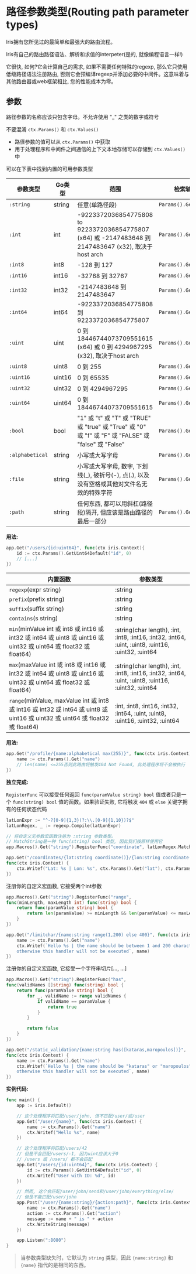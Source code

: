# 路径参数类型(Routing path parameter types)

Iris拥有您所见过的最简单和最强大的路由流程。

Iris有自己的路由路径语法、解析和求值的interpeter(是的, 就像编程语言一样!)

它很快, 如何?它会计算自己的需求, 如果不需要任何特殊的regexp, 那么它只使用低级路径语法注册路由, 否则它会预编译regexp并添加必要的中间件。这意味着与其他路由器或web框架相比, 您的性能成本为零。

## 参数

路径参数的名称应该只包含字母。不允许使用 "_" 之类的数字或符号

不要混淆 `ctx.Params()` 和 `ctx.Values()`

- 路径参数的值可以从 `ctx.Params()` 中获取
- 用于处理程序和中间件之间通信的上下文本地存储可以存储到 `ctx.Values()` 中

可以在下表中找到内置的可用参数类型

| 参数类型 | Go类型 | 范围 | 检索辅助 |
| --- | --- | --- | --- |
|  `:string` | string | 任意(单路径段) | `Params().Get` |
| `:int` | int | -9223372036854775808 to 9223372036854775807 (x64) 或 -2147483648 到 2147483647 (x32), 取决于host arch | `Params().GetInt` |
| `:int8` | int8 | -128 到 127 | `Params().GetInt8` |
| `:int16` | int16 | -32768 到 32767 | `Params().GetInt16` |
| `:int32` | int32 | -2147483648 到 2147483647 | `Params().GetInt32` |
| `:int64` | int64 | -9223372036854775808 到 9223372036854775807 | `Params().GetInt64` |
| `:uint` | uint | 0 到 18446744073709551615 (x64) 或 0 到 4294967295 (x32), 取决于host arch | `Params().GetUint` |
| `:uint8` | uint8 | 0 到 255 | `Params().GetUint8` |
| `:uint16` | uint16 | 0 到 65535 | `Params().GetUint16` |
| `:uint32` | uint32 | 0 到 4294967295 | `Params().GetUint32` |
| `:uint64` | uint64 | 0 到 18446744073709551615 | `Params().GetUint64` |
| `:bool` | bool | "1" 或 "t" 或 "T" 或 "TRUE" 或 "true" 或 "True" 或 "0" 或 "f" 或 "F" 或 "FALSE" 或 "false" 或 "False" | `Params().GetBool` |
| `:alphabetical` | string | 小写或大写字母 | `Params().Get` |
| `:file` | string | 小写或大写字母, 数字, 下划线(_), 破折号(-), 点(.), 以及没有空格或其他对文件名无效的特殊字符 | `Params().Get` |
| `:path` | string | 任何东西, 都可以用斜杠(路径段)隔开, 但应该是路由路径的最后一部分 | `Params().Get` |

**用法:**

```go
app.Get("/users/{id:uint64}", func(ctx iris.Context){
    id := ctx.Params().GetUint64Default("id", 0)
    // [...]
})
```

| 内置函数 | 参数类型 |
| --- | --- |
| `regexp`(expr string) | :string |
| `prefix`(prefix string) | :string |
| `suffix`(suffix string) | :string |
| `contains`(s string) | :string |
| `min`(minValue int 或 int8 或 int16 或 int32 或 int64 或 uint8 或 uint16 或 uint32 或 uint64 或 float32 或 float64) | :string(char length), :int, :int8, :int16, :int32, :int64, :uint, :uint8, :uint16, :uint32, :uint64 |
| `max`(maxValue int 或 int8 或 int16 或 int32 或 int64 或 uint8 或 uint16 或 uint32 或 uint64 或 float32 或 float64) | :string(char length), :int, :int8, :int16, :int32, :int64, :uint, :uint8, :uint16, :uint32, :uint64 |
| `range`(minValue, maxValue int 或 int8 或 int16 或 int32 或 int64 或 uint8 或 uint16 或 uint32 或 uint64 或 float32 或 float64) | :int, :int8, :int16, :int32, :int64, :uint, :uint8, :uint16, :uint32, :uint64 |

**用法:**

```go
app.Get("/profile/{name:alphabetical max(255)}", func(ctx iris.Context){
    name := ctx.Params().Get("name")
    // len(name) <=255否则此路由将触发404 Not Found, 此处理程序将不会被执行
})
```

**独立完成:**

`RegisterFunc` 可以接受任何返回 `func(paramValue string) bool` 值或者只是一个 `func(string) bool` 值的函数。如果验证失败, 它将触发 `404` 或 `else` 关键字拥有的任何状态代码

```go
latLonExpr := "^-?[0-9]{1,3}(?:\\.[0-9]{1,10})?$"
latLonRegex, _ := regexp.Compile(latLonExpr)

// 将自定义无参数宏函数注册为 :string 参数类型。
// MatchString是一种 func(string) bool 类型, 因此我们按原样使用它
app.Macros().Get("string").RegisterFunc("coordinate", latLonRegex.MatchString)

app.Get("/coordinates/{lat:string coordinate()}/{lon:string coordinate()}",
func(ctx iris.Context) {
    ctx.Writef("Lat: %s | Lon: %s", ctx.Params().Get("lat"), ctx.Params().Get("lon"))
})
```

注册你的自定义宏函数, 它接受两个int参数

```go
app.Macros().Get("string").RegisterFunc("range",
func(minLength, maxLength int) func(string) bool {
    return func(paramValue string) bool {
        return len(paramValue) >= minLength && len(paramValue) <= maxLength
    }
})

app.Get("/limitchar/{name:string range(1,200) else 400}", func(ctx iris.Context) {
    name := ctx.Params().Get("name")
    ctx.Writef(`Hello %s | the name should be between 1 and 200 characters length
    otherwise this handler will not be executed`, name)
})
```

注册你的自定义宏函数, 它接受一个字符串切片[…, …]

```go
app.Macros().Get("string").RegisterFunc("has",
func(validNames []string) func(string) bool {
    return func(paramValue string) bool {
        for _, validName := range validNames {
            if validName == paramValue {
                return true
            }
        }

        return false
    }
})

app.Get("/static_validation/{name:string has([kataras,maropoulos])}",
func(ctx iris.Context) {
    name := ctx.Params().Get("name")
    ctx.Writef(`Hello %s | the name should be "kataras" or "maropoulos"
    otherwise this handler will not be executed`, name)
})
```

**实例代码:**

```go
func main() {
    app := iris.Default()

    // 这个处理程序将匹配/user/john, 但不匹配/user/或/user
    app.Get("/user/{name}", func(ctx iris.Context) {
        name := ctx.Params().Get("name")
        ctx.Writef("Hello %s", name)
    })

    // 这个处理程序将匹配/users/42
    // 但是不会匹配/users/-1, 因为uint应该大于0
    // /users 或 /users/ 都不会匹配
    app.Get("/users/{id:uint64}", func(ctx iris.Context) {
        id := ctx.Params().GetUint64Default("id", 0)
        ctx.Writef("User with ID: %d", id)
    })

    // 然而, 这个会匹配/user/john/send和/user/john/everything/else/
    // 但是不能匹配/user/john
    app.Post("/user/{name:string}/{action:path}", func(ctx iris.Context) {
        name := ctx.Params().Get("name")
        action := ctx.Params().Get("action")
        message := name + " is " + action
        ctx.WriteString(message)
    })

    app.Listen(":8080")
}
```

> 当参数类型缺失时，它默认为 `string` 类型，因此 `{name:string}` 和 `{name}` 指代的是相同的东西。
